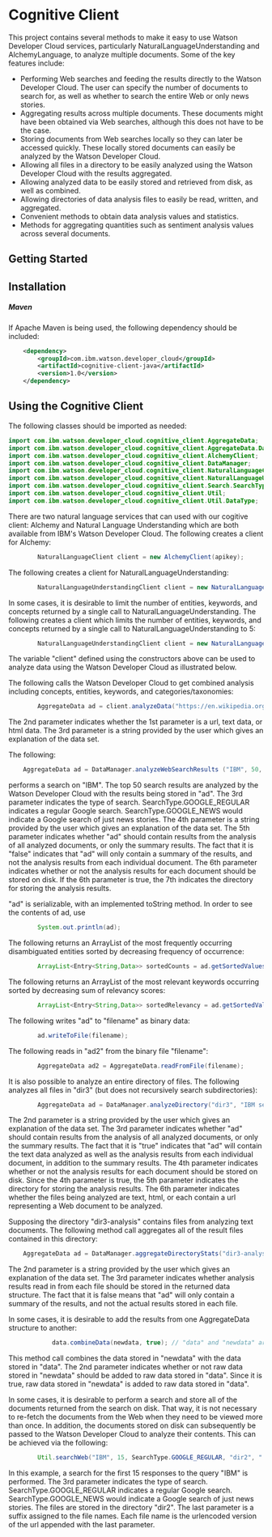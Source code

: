 # Cognitive Client
This project contains several methods to make it easy to use Watson Developer Cloud services, particularly NaturalLanguageUnderstanding and AlchemyLanguage, to analyze multiple documents. Some of the key features include:
* Performing Web searches and feeding the results directly to the Watson Developer Cloud. The user can specify the number of documents to search for, as well as whether to search the entire Web or only news stories.
* Aggregating results across multiple documents. These documents might have been obtained via Web searches, although this does not have to be the case.
* Storing documents from Web searches locally so they can later be accessed quickly. These locally stored documents can easily be analyzed by the Watson Developer Cloud.
* Allowing all files in a directory to be easily analyzed using the Watson Developer Cloud with the results aggregated.
* Allowing analyzed data to be easily stored and retrieved from disk, as well as combined.
* Allowing directories of data analysis files to easily be read, written, and aggregated.
* Convenient methods to obtain data analysis values and statistics.
* Methods for aggregating quantities such as sentiment analysis values across several documents.

## Getting Started

## Installation

##### Maven

If Apache Maven is being used, the following dependency should be included:
```xml
  	<dependency>
  		<groupId>com.ibm.watson.developer_cloud</groupId>
  		<artifactId>cognitive-client-java</artifactId>
  		<version>1.0</version>
  	</dependency> 	
```

## Using the Cognitive Client

The following classes should be imported as needed:
~~~ java
import com.ibm.watson.developer_cloud.cognitive_client.AggregateData;
import com.ibm.watson.developer_cloud.cognitive_client.AggregateData.Data;
import com.ibm.watson.developer_cloud.cognitive_client.AlchemyClient;
import com.ibm.watson.developer_cloud.cognitive_client.DataManager;
import com.ibm.watson.developer_cloud.cognitive_client.NaturalLanguageClient;
import com.ibm.watson.developer_cloud.cognitive_client.NaturalLanguageUnderstandingClient;
import com.ibm.watson.developer_cloud.cognitive_client.Search.SearchType;
import com.ibm.watson.developer_cloud.cognitive_client.Util;
import com.ibm.watson.developer_cloud.cognitive_client.Util.DataType;
~~~
There are two natural language services that can used with our cogitive client: Alchemy and Natural Language Understanding which are both available from IBM's  Watson Developer Cloud. The following creates a client for Alchemy:
~~~ java
        NaturalLanguageClient client = new AlchemyClient(apikey);
~~~
 The following creates a client for NaturalLanguageUnderstanding:
~~~ java
        NaturalLanguageUnderstandingClient client = new NaturalLanguageUnderstandingClient(userid, password);
~~~
In some cases, it is desirable to limit the number of entities, keywords, and concepts returned by a single call to NaturalLanguageUnderstanding. The following creates a client which limits the number of entities, keywords, and concepts returned by a single call to NaturalLanguageUnderstanding to 5:
~~~ java
        NaturalLanguageUnderstandingClient client = new NaturalLanguageUnderstandingClient(userid, password, 5);
~~~
The variable "client" defined using the constructors above can be used to analyze data using the Watson Developer Cloud as illustrated below.

The following calls the Watson Developer Cloud to get combined analysis including concepts, entities, keywords, and categories/taxonomies:
~~~ java
        AggregateData ad = client.analyzeData("https://en.wikipedia.org/wiki/IBM", DataType.URL, "IBM Wikipedia entry");
~~~
The 2nd parameter indicates whether the 1st parameter is a url, text data, or html data. The 3rd parameter is a string provided by the user which gives an explanation of the data set.

The following:
~~~ java
	AggregateData ad = DataManager.analyzeWebSearchResults ("IBM", 50, SearchType.GOOGLE_REGULAR, "IBM Google search", false, false, null, client);
~~~
performs a search on "IBM". The top 50 search results are analyzed by the Watson Developer Cloud with the results being stored in "ad". The 3rd parameter indicates the type of search. SearchType.GOOGLE_REGULAR indicates a regular Google search.  SearchType.GOOGLE_NEWS would indicate a Google search of just news stories. The 4th parameter is a string provided by the user which gives an explanation of the data set. The 5th parameter indicates whether "ad" should contain results from the analysis of all analyzed documents, or only the summary results. The fact that it is "false" indicates that "ad" will only contain a summary of the results, and not the analysis results from each individual document. The 6th parameter indicates whether or not the analysis results for each document should be stored on disk. If the 6th parameter is true, the 7th indicates the directory for storing the analysis results.

"ad" is serializable, with an implemented toString method. In order to see the contents of ad, use
~~~ java
        System.out.println(ad);
~~~

The following returns an ArrayList of the most frequently occurring disambiguated entities sorted by decreasing frequency of occurrence:
~~~ java
        ArrayList<Entry<String,Data>> sortedCounts = ad.getSortedValues(AggregateData.Type.DISAMBIGUATEDENTITY,AggregateData.DataType.COUNT);
~~~

The following returns an ArrayList of the most relevant keywords occurring sorted by decreasing sum of relevancy scores:
~~~ java
        ArrayList<Entry<String,Data>> sortedRelevancy = ad.getSortedValues(AggregateData.Type.KEYWORD,AggregateData.DataType.RELEVANCE);
~~~

The following writes "ad" to "filename" as binary data:
~~~ java
        ad.writeToFile(filename);
~~~

The following reads in "ad2" from the binary file "filename":
~~~ java
        AggregateData ad2 = AggregateData.readFromFile(filename);
~~~

It is also possible to analyze an entire directory of files. The following analyzes all files in "dir3" (but does not recursively search subdirectories):
~~~ java
        AggregateData ad = DataManager.analyzeDirectory("dir3", "IBM search results", true, true, "dir3-analysis", DataType.HTML, client);
~~~
The 2nd parameter is a string provided by the user which gives an explanation of the data set. The 3rd parameter indicates whether "ad" should contain results from the analysis of all analyzed documents, or only the summary results. The fact that it is "true" indicates that "ad" will contain the text data analyzed as well as the analysis results from each individual document, in addition to the summary results. The 4th parameter indicates whether or not the analysis results for each document should be stored on disk. Since the 4th parameter is true, the 5th parameter indicates the directory for storing the analysis results. The 6th parameter indicates whether the files being analyzed are text, html, or each contain a url representing a Web document to be analyzed.

Supposing the directory "dir3-analysis" contains files from analyzing text documents. The following method call aggregates all of the result files contained in this directory:
~~~ java
	AggregateData ad = DataManager.aggregateDirectoryStats("dir3-analysis", "IBM search results", false);
~~~
The 2nd parameter is a string provided by the user which gives an explanation of the data set. The 3rd parameter indicates whether analysis results read in from each file should be stored in the returned data structure. The fact that it is false means that "ad" will only contain a summary of the results, and not the actual results stored in each file.

In some cases, it is desirable to add the results from one AggregateData structure to another:
~~~ java
            data.combineData(newdata, true); // "data" and "newdata" are both of type "AggregateData"
~~~
This method call combines the data stored in "newdata" with the data stored in "data". The 2nd parameter indicates whether or not raw data stored in "newdata" should be added to raw data stored in "data". Since it is true, raw data stored in "newdata" is added to raw data stored in "data".

In some cases, it is desirable to perform a search and store all of the documents returned from the search on disk. That way, it is not necessary to re-fetch the documents from the Web when they need to be viewed more than once. In addition, the documents stored on disk can subsequently be passed to the Watson Developer Cloud to analyze their contents. This can be achieved via the following:
~~~ java
        Util.searchWeb("IBM", 15, SearchType.GOOGLE_REGULAR, "dir2", ".html");
~~~
In this example, a search for the first 15 responses to the query "IBM" is performed. The 3rd parameter indicates the type of search. SearchType.GOOGLE_REGULAR indicates a regular Google search. SearchType.GOOGLE_NEWS would indicate a Google search of just news stories. The files are stored in the directory "dir2". The last parameter is a suffix assigned to the file names. Each file name is the urlencoded version of the url appended with the last parameter.
